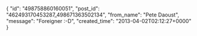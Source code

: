  {
   "id": "498758860160051",
   "post_id": "462493170453287_498671363502134",
   "from_name": "Pete Daoust",
   "message": "Foreigner :-D",
   "created_time": "2013-04-02T02:12:27+0000"
 }
